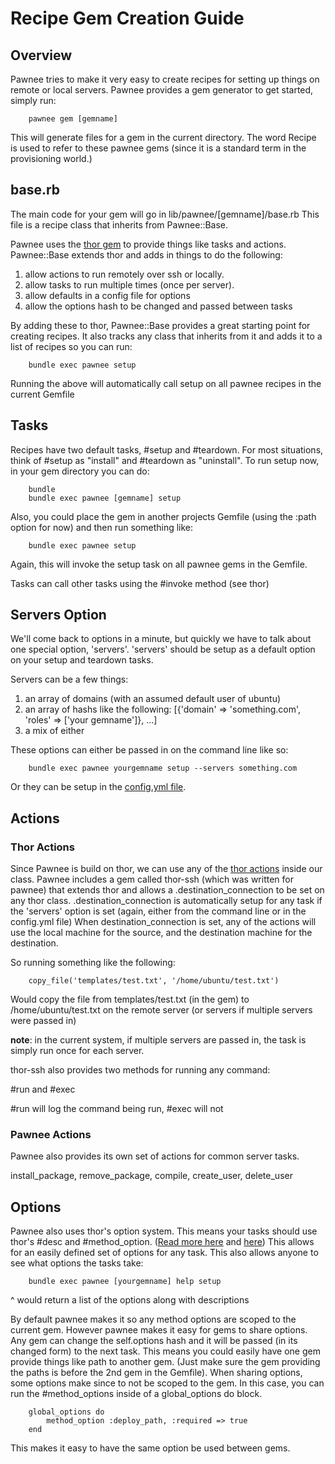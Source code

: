 # Recipe Gem Creation Guide

## Overview

Pawnee tries to make it very easy to create recipes for setting up things on remote or local servers.  Pawnee provides a gem generator to get started, simply run:

		pawnee gem [gemname]

This will generate files for a gem in the current directory.  The word Recipe is used to refer to these pawnee gems (since it is a standard term in the provisioning world.)

## base.rb

The main code for your gem will go in lib/pawnee/[gemname]/base.rb  This file is a recipe class that inherits from Pawnee::Base.  

Pawnee uses the [thor gem](https://github.com/wycats/thor) to provide things like tasks and actions.  Pawnee::Base extends thor and adds in things to do the following:

1. allow actions to run remotely over ssh or locally.
2. allow tasks to run multiple times (once per server).
3. allow defaults in a config file for options
4. allow the options hash to be changed and passed between tasks

By adding these to thor, Pawnee::Base provides a great starting point for creating recipes.  It also tracks any class that inherits from it and adds it to a list of recipes so you can run:

		bundle exec pawnee setup
		
Running the above will automatically call setup on all pawnee recipes in the current Gemfile

## Tasks

Recipes have two default tasks, #setup and #teardown.  For most situations, think of #setup as "install" and #teardown as "uninstall".  To run setup now, in your gem directory you can do:

		bundle
		bundle exec pawnee [gemname] setup

Also, you could place the gem in another projects Gemfile (using the :path option for now) and then run something like:

		bundle exec pawnee setup

Again, this will invoke the setup task on all pawnee gems in the Gemfile.

Tasks can call other tasks using the #invoke method (see thor)

## Servers Option

We'll come back to options in a minute, but quickly we have to talk about one special option, 'servers'.  'servers' should be setup as a default option on your setup and teardown tasks.

Servers can be a few things:

1. an array of domains (with an assumed default user of ubuntu)
2. an array of hashs like the following:
		[{'domain' => 'something.com', 'roles' => ['your gemname']}, ...]
3. a mix of either

These options can either be passed in on the command line like so:

		bundle exec pawnee yourgemname setup --servers something.com

Or they can be setup in the [config.yml file](https://github.com/ryanstout/pawnee#config-file).

## Actions

### Thor Actions

Since Pawnee is build on thor, we can use any of the [thor actions](https://github.com/wycats/thor/wiki/Actions) inside our class.  Pawnee includes a gem called thor-ssh (which was written for pawnee) that extends thor and allows a .destination_connection to be set on any thor class.  .destination_connection is automatically setup for any task if the 'servers' option is set (again, either from the command line or in the config.yml file)  When destination_connection is set, any of the actions will use the local machine for the source, and the destination machine for the destination.

So running something like the following:

		copy_file('templates/test.txt', '/home/ubuntu/test.txt')

Would copy the file from templates/test.txt (in the gem) to /home/ubuntu/test.txt on the remote server (or servers if multiple servers were passed in)

**note**: in the current system, if multiple servers are passed in, the task is simply run once for each server.

thor-ssh also provides two methods for running any command:

 #run and #exec

 #run will log the command being run, #exec will not

### Pawnee Actions

Pawnee also provides its own set of actions for common server tasks.

install_package, remove_package, compile, create_user, delete_user

## Options

Pawnee also uses thor's option system.  This means your tasks should use thor's #desc and #method_option.  ([Read more here](https://github.com/wycats/thor/wiki/Getting-Started) and [here](https://github.com/wycats/thor/wiki/Method-Options))  This allows for an easily defined set of options for any task.  This also allows anyone to see what options the tasks take:

		bundle exec pawnee [yourgemname] help setup
		
^ would return a list of the options along with descriptions

By default pawnee makes it so any method options are scoped to the current gem.  However pawnee makes it easy for gems to share options.  Any gem can change the self.options hash and it will be passed (in its changed form) to the next task.  This means you could easily have one gem provide things like path to another gem.  (Just make sure the gem providing the paths is before the 2nd gem in the Gemfile).  When sharing options, some options make since to not be scoped to the gem.  In this case, you can run the #method_options inside of a global_options do block.

		global_options do
			method_option :deploy_path, :required => true
		end

This makes it easy to have the same option be used between gems.

	
